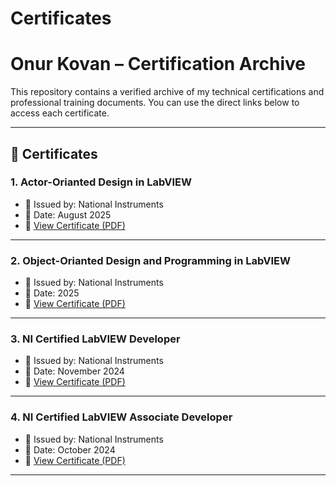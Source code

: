 # Certificates

# Onur Kovan – Certification Archive

This repository contains a verified archive of my technical certifications and professional training documents. You can use the direct links below to access each certificate.

---

## 📜 Certificates

### 1. Actor-Orianted Design in LabVIEW 
- 🏢 Issued by: National Instruments
- 📅 Date: August 2025
- 📄 [View Certificate (PDF)](./onur-kovan-720b82f8-184c-4d35-8912-62c33275ad41-certificate.pdf
)

---

### 2. Object-Orianted Design and Programming in LabVIEW
- 🏢 Issued by: National Instruments
- 📅 Date: 2025
- 📄 [View Certificate (PDF)](./onur-kovan-cfcf39af-1597-46e6-8133-7c032cf10ac0-certificate.pdf
)
----

### 3. NI Certified LabVIEW Developer
- 🏢 Issued by: National Instruments
- 📅 Date: November 2024
- 📄 [View Certificate (PDF)](./onur-kovan-727aa1ed-e4ce-4545-bbaa-84314200ebca-certificate.pdf
)
----

### 4. NI Certified LabVIEW Associate Developer
- 🏢 Issued by: National Instruments
- 📅 Date: October 2024
- 📄 [View Certificate (PDF)](./onur-kovan-dded546d-99b9-4200-a151-7b065fb6540b-certificate.pdf)
----
